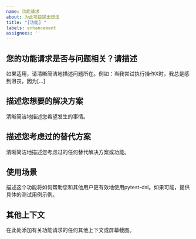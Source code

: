 ```yaml
---
name: 功能请求
about: 为此项目提出想法
title: "[功能] "
labels: enhancement
assignees: ''
---
```


## 您的功能请求是否与问题相关？请描述

如果适用，请清晰简洁地描述问题所在。例如：当我尝试执行操作X时，我总是感到沮丧，因为[...]

## 描述您想要的解决方案

清晰简洁地描述您希望发生的事情。

## 描述您考虑过的替代方案

清晰简洁地描述您考虑过的任何替代解决方案或功能。

## 使用场景

描述这个功能将如何帮助您和其他用户更有效地使用pytest-dsl。如果可能，提供具体的测试用例示例。

## 其他上下文

在此处添加有关功能请求的任何其他上下文或屏幕截图。 